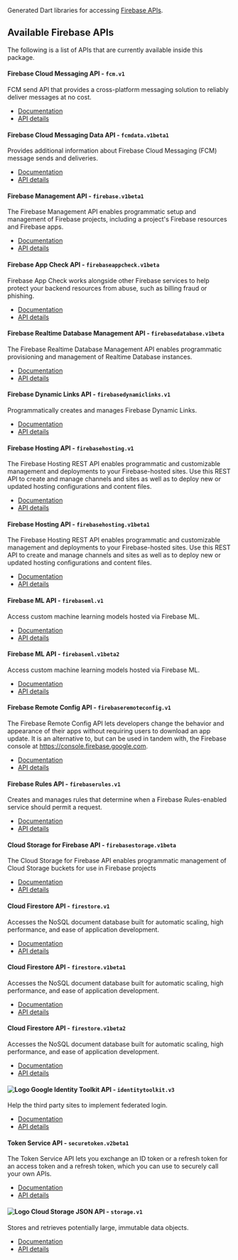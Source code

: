 Generated Dart libraries for accessing
[Firebase APIs](https://firebase.google.com).

## Available Firebase APIs

The following is a list of APIs that are currently available inside this
package.

#### Firebase Cloud Messaging API - `fcm.v1`

FCM send API that provides a cross-platform messaging solution to reliably deliver messages at no cost.

- [Documentation](https://firebase.google.com/docs/cloud-messaging)
- [API details](https://pub.dev/documentation/firebaseapis/0.1.0/fcm.v1/fcm.v1-library.html)

#### Firebase Cloud Messaging Data API - `fcmdata.v1beta1`

Provides additional information about Firebase Cloud Messaging (FCM) message sends and deliveries.

- [Documentation](https://firebase.google.com/docs/cloud-messaging)
- [API details](https://pub.dev/documentation/firebaseapis/0.1.0/fcmdata.v1beta1/fcmdata.v1beta1-library.html)

#### Firebase Management API - `firebase.v1beta1`

The Firebase Management API enables programmatic setup and management of Firebase projects, including a project's Firebase resources and Firebase apps.

- [Documentation](https://firebase.google.com)
- [API details](https://pub.dev/documentation/firebaseapis/0.1.0/firebase.v1beta1/firebase.v1beta1-library.html)

#### Firebase App Check API - `firebaseappcheck.v1beta`

Firebase App Check works alongside other Firebase services to help protect your backend resources from abuse, such as billing fraud or phishing.

- [Documentation](https://firebase.google.com/docs/app-check)
- [API details](https://pub.dev/documentation/firebaseapis/0.1.0/firebaseappcheck.v1beta/firebaseappcheck.v1beta-library.html)

#### Firebase Realtime Database Management API - `firebasedatabase.v1beta`

The Firebase Realtime Database Management API enables programmatic provisioning and management of Realtime Database instances.

- [Documentation](https://firebase.google.com/docs/reference/rest/database/database-management/rest/)
- [API details](https://pub.dev/documentation/firebaseapis/0.1.0/firebasedatabase.v1beta/firebasedatabase.v1beta-library.html)

#### Firebase Dynamic Links API - `firebasedynamiclinks.v1`

Programmatically creates and manages Firebase Dynamic Links.

- [Documentation](https://firebase.google.com/docs/dynamic-links/)
- [API details](https://pub.dev/documentation/firebaseapis/0.1.0/firebasedynamiclinks.v1/firebasedynamiclinks.v1-library.html)

#### Firebase Hosting API - `firebasehosting.v1`

The Firebase Hosting REST API enables programmatic and customizable management and deployments to your Firebase-hosted sites. Use this REST API to create and manage channels and sites as well as to deploy new or updated hosting configurations and content files.

- [Documentation](https://firebase.google.com/docs/hosting/)
- [API details](https://pub.dev/documentation/firebaseapis/0.1.0/firebasehosting.v1/firebasehosting.v1-library.html)

#### Firebase Hosting API - `firebasehosting.v1beta1`

The Firebase Hosting REST API enables programmatic and customizable management and deployments to your Firebase-hosted sites. Use this REST API to create and manage channels and sites as well as to deploy new or updated hosting configurations and content files.

- [Documentation](https://firebase.google.com/docs/hosting/)
- [API details](https://pub.dev/documentation/firebaseapis/0.1.0/firebasehosting.v1beta1/firebasehosting.v1beta1-library.html)

#### Firebase ML API - `firebaseml.v1`

Access custom machine learning models hosted via Firebase ML.

- [Documentation](https://firebase.google.com)
- [API details](https://pub.dev/documentation/firebaseapis/0.1.0/firebaseml.v1/firebaseml.v1-library.html)

#### Firebase ML API - `firebaseml.v1beta2`

Access custom machine learning models hosted via Firebase ML.

- [Documentation](https://firebase.google.com)
- [API details](https://pub.dev/documentation/firebaseapis/0.1.0/firebaseml.v1beta2/firebaseml.v1beta2-library.html)

#### Firebase Remote Config API - `firebaseremoteconfig.v1`

The Firebase Remote Config API lets developers change the behavior and appearance of their apps without requiring users to download an app update. It is an alternative to, but can be used in tandem with, the Firebase console at https://console.firebase.google.com.

- [Documentation](https://firebase.google.com/docs/remote-config/use-config-rest)
- [API details](https://pub.dev/documentation/firebaseapis/0.1.0/firebaseremoteconfig.v1/firebaseremoteconfig.v1-library.html)

#### Firebase Rules API - `firebaserules.v1`

Creates and manages rules that determine when a Firebase Rules-enabled service should permit a request. 

- [Documentation](https://firebase.google.com/docs/storage/security)
- [API details](https://pub.dev/documentation/firebaseapis/0.1.0/firebaserules.v1/firebaserules.v1-library.html)

#### Cloud Storage for Firebase API - `firebasestorage.v1beta`

The Cloud Storage for Firebase API enables programmatic management of Cloud Storage buckets for use in Firebase projects

- [Documentation](https://firebase.google.com/docs/storage)
- [API details](https://pub.dev/documentation/firebaseapis/0.1.0/firebasestorage.v1beta/firebasestorage.v1beta-library.html)

#### Cloud Firestore API - `firestore.v1`

Accesses the NoSQL document database built for automatic scaling, high performance, and ease of application development. 

- [Documentation](https://cloud.google.com/firestore)
- [API details](https://pub.dev/documentation/firebaseapis/0.1.0/firestore.v1/firestore.v1-library.html)

#### Cloud Firestore API - `firestore.v1beta1`

Accesses the NoSQL document database built for automatic scaling, high performance, and ease of application development. 

- [Documentation](https://cloud.google.com/firestore)
- [API details](https://pub.dev/documentation/firebaseapis/0.1.0/firestore.v1beta1/firestore.v1beta1-library.html)

#### Cloud Firestore API - `firestore.v1beta2`

Accesses the NoSQL document database built for automatic scaling, high performance, and ease of application development. 

- [Documentation](https://cloud.google.com/firestore)
- [API details](https://pub.dev/documentation/firebaseapis/0.1.0/firestore.v1beta2/firestore.v1beta2-library.html)

#### ![Logo](https://www.gstatic.com/images/branding/product/1x/googleg_16dp.png) Google Identity Toolkit API - `identitytoolkit.v3`

Help the third party sites to implement federated login.

- [Documentation](https://developers.google.com/identity-toolkit/v3/)
- [API details](https://pub.dev/documentation/firebaseapis/0.1.0/identitytoolkit.v3/identitytoolkit.v3-library.html)

#### Token Service API - `securetoken.v2beta1`

The Token Service API lets you exchange an ID token or a refresh token for an access token and a refresh token, which you can use to securely call your own APIs.

- [Documentation](https://developers.google.com/identity/toolkit/securetoken)
- [API details](https://pub.dev/documentation/firebaseapis/0.1.0/securetoken.v2beta1/securetoken.v2beta1-library.html)

#### ![Logo](https://www.google.com/images/icons/product/cloud_storage-16.png) Cloud Storage JSON API - `storage.v1`

Stores and retrieves potentially large, immutable data objects.

- [Documentation](https://developers.google.com/storage/docs/json_api/)
- [API details](https://pub.dev/documentation/firebaseapis/0.1.0/storage.v1/storage.v1-library.html)

